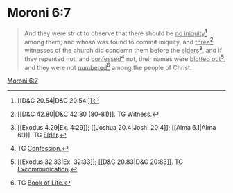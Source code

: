 # Moroni 6:7

> And they were strict to observe that there should be <u>no iniquity</u>[^a] among them; and whoso was found to commit iniquity, and <u>three</u>[^b] witnesses of the church did condemn them before the <u>elders</u>[^c], and if they repented not, and <u>confessed</u>[^d] not, their names were <u>blotted out</u>[^e], and they were not <u>numbered</u>[^f] among the people of Christ.

[Moroni 6:7](https://www.churchofjesuschrist.org/study/scriptures/bofm/moro/6?lang=eng&id=p7#p7)


[^a]: [[D&C 20.54|D&C 20:54.]]
[^b]: [[D&C 42.80|D&C 42:80 (80-81)]]. TG [Witness](https://www.churchofjesuschrist.org/study/scriptures/tg/witness?lang=eng).
[^c]: [[Exodus 4.29|Ex. 4:29]]; [[Joshua 20.4|Josh. 20:4]]; [[Alma 6.1|Alma 6:1]]. TG [Elder](https://www.churchofjesuschrist.org/study/scriptures/tg/elder?lang=eng).
[^d]: TG [Confession.](https://www.churchofjesuschrist.org/study/scriptures/tg/confession?lang=eng)
[^e]: [[Exodus 32.33|Ex. 32:33]]; [[D&C 20.83|D&C 20:83]]. TG [Excommunication](https://www.churchofjesuschrist.org/study/scriptures/tg/excommunication?lang=eng).
[^f]: TG [Book of Life.](https://www.churchofjesuschrist.org/study/scriptures/tg/book-of-life?lang=eng)
